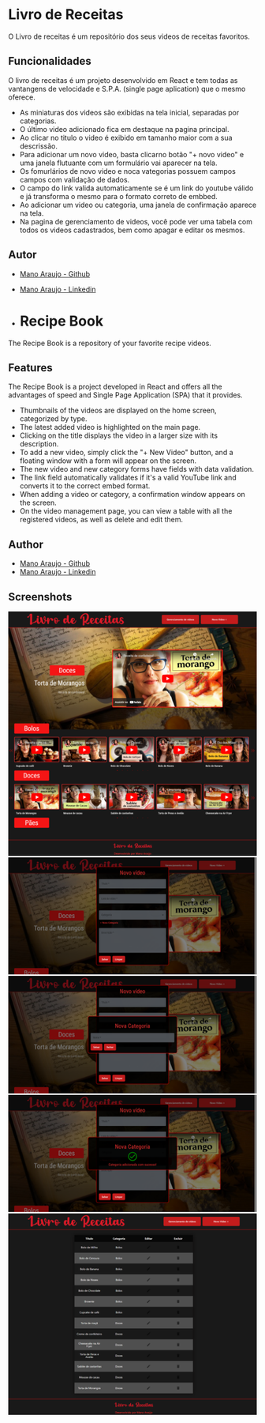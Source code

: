 
# Livro de Receitas

O Livro de receitas é um repositório dos seus videos de receitas favoritos.

## Funcionalidades

O livro de receitas é um projeto desenvolvido em React e tem todas as vantangens de velocidade e S.P.A. (single page aplication) que o mesmo oferece.


- As miniaturas  dos videos são exibidas na tela inicial, separadas por categorias.
- O último video adicionado fica em destaque na pagina principal.
- Ao clicar no titulo o video é exibido em tamanho maior com a sua descrissão.
- Para adicionar um novo video, basta clicarno botão "+ novo video" e uma janela flutuante com um formulário vai aparecer na tela.
- Os fomurlários de novo video e noca vategorias possuem campos campos com validação de dados.
- O campo do link valida automaticamente se é um link do youtube válido e já transforma o mesmo para o formato correto de embbed. 
- Ao adicionar um video ou categoria, uma janela de confirmação aparece na tela.
- Na pagina de gerenciamento de videos, você pode ver uma tabela com todos os videos cadastrados, bem como apagar e editar os mesmos.

## Autor

- [Mano Araujo - Github](https://github.com/Manoaraujo)
- [Mano Araujo - Linkedin](https://www.linkedin.com/in/germano-araujo/)

- # Recipe Book

The Recipe Book is a repository of your favorite recipe videos.

## Features

The Recipe Book is a project developed in React and offers all the advantages of speed and Single Page Application (SPA) that it provides.

- Thumbnails of the videos are displayed on the home screen, categorized by type.
- The latest added video is highlighted on the main page.
- Clicking on the title displays the video in a larger size with its description.
- To add a new video, simply click the "+ New Video" button, and a floating window with a form will appear on the screen.
- The new video and new category forms have fields with data validation.
- The link field automatically validates if it's a valid YouTube link and converts it to the correct embed format.
- When adding a video or category, a confirmation window appears on the screen.
- On the video management page, you can view a table with all the registered videos, as well as delete and edit them.

## Author

- [Mano Araujo - Github](https://github.com/Manoaraujo)
- [Mano Araujo - Linkedin](https://www.linkedin.com/in/germano-araujo/)





## Screenshots

<img src="https://github.com/Manoaraujo/LivroReceitas/blob/master/public/Screenshots/home.png">
<img src="https://github.com/Manoaraujo/LivroReceitas/blob/master/public/Screenshots/new-video.png">
<img src="https://github.com/Manoaraujo/LivroReceitas/blob/master/public/Screenshots/new-category.png">
<img src="https://github.com/Manoaraujo/LivroReceitas/blob/master/public/Screenshots/confirmation.png">
<img src="https://github.com/Manoaraujo/LivroReceitas/blob/master/public/Screenshots/videos-list.png">




